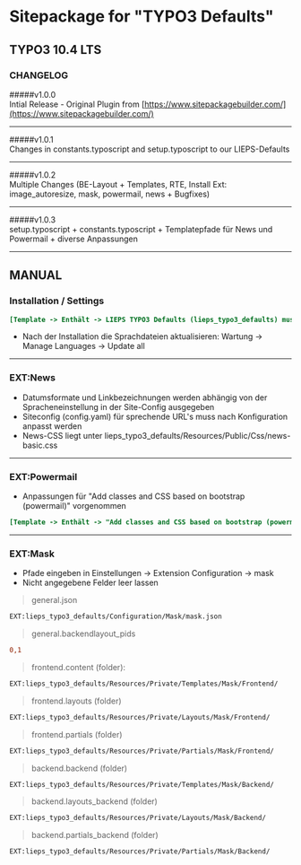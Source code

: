 # Sitepackage for "TYPO3 Defaults"
## TYPO3 10.4 LTS

### CHANGELOG

#####v1.0.0  
Intial Release - Original Plugin from [https://www.sitepackagebuilder.com/](https://www.sitepackagebuilder.com/)
***
#####v1.0.1  
Changes in constants.typoscript and setup.typoscript to our LIEPS-Defaults
***
#####v1.0.2  
Multiple Changes (BE-Layout + Templates, RTE, Install Ext: image_autoresize, mask, powermail, news + Bugfixes)
***
#####v1.0.3  
setup.typoscript + constants.typoscript + Templatepfade für News und Powermail  + diverse Anpassungen  
  
      
***   
## MANUAL  
### Installation / Settings 
```ini
[Template -> Enthält -> LIEPS TYPO3 Defaults (lieps_typo3_defaults) muss das letzte statische Template sein!!]
```  
* Nach der Installation die Sprachdateien aktualisieren: Wartung -> Manage Languages -> Update all
***
    
### EXT:News
* Datumsformate und Linkbezeichnungen werden abhängig von der Spracheneinstellung in der Site-Config ausgegeben  
* Siteconfig (config.yaml) für sprechende URL's muss nach Konfiguration anpasst werden
* News-CSS liegt unter lieps_typo3_defaults/Resources/Public/Css/news-basic.css
***
  
### EXT:Powermail
* Anpassungen für "Add classes and CSS based on bootstrap (powermail)" vorgenommen 
```ini
[Template -> Enthält -> "Add classes and CSS based on bootstrap (powermail)" unter "Main Template (powermail)" hinzufügen!!]
```  
***
  
### EXT:Mask
* Pfade eingeben in Einstellungen -> Extension Configuration -> mask 
* Nicht angegebene Felder leer lassen   
> general.json
```diff
EXT:lieps_typo3_defaults/Configuration/Mask/mask.json
```  
> general.backendlayout_pids
```diff
0,1
``` 
> frontend.content (folder):  
```diff
EXT:lieps_typo3_defaults/Resources/Private/Templates/Mask/Frontend/
```  
> frontend.layouts (folder)
```diff
EXT:lieps_typo3_defaults/Resources/Private/Layouts/Mask/Frontend/
```  
> frontend.partials (folder)
```diff
EXT:lieps_typo3_defaults/Resources/Private/Partials/Mask/Frontend/
```  
> backend.backend (folder)
```diff
EXT:lieps_typo3_defaults/Resources/Private/Templates/Mask/Backend/
```  
> backend.layouts_backend (folder)
```diff
EXT:lieps_typo3_defaults/Resources/Private/Layouts/Mask/Backend/
```  
> backend.partials_backend (folder)
```diff
EXT:lieps_typo3_defaults/Resources/Private/Partials/Mask/Backend/
```  
